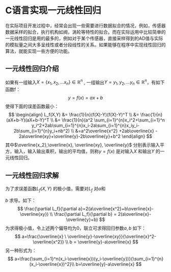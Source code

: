 # C语言实现一元线性回归

在实际项目开发过程中，经常会出现一些需要进行数据拟合的情况，例如，传感器数据采样的拟合，执行机构如阀，涡轮等特性的拟合。而在实际运用中比较简单的一元线性回归是用的最多的，例如对于某个传感器，直接采样得到的AD值与实际的模拟量之间大多呈线性或者分段线性的关系。如果能够在程序中实现线性回归的算法，就能实现一些方便的功能。

## 一元线性回归介绍

如果有一组输入$X=\{x_1,x_2,\dots x_n\} \in \mathbb R^n$ , 一组输出$Y={y_1, y_2, \dots y_n} \in \mathbb R^n$，有如下函数f：
$$
y=f(x)=a x+b
$$
使得下面的误差函数最小：
$$
\begin{align}
L_f(X,Y) &= \frac{1}{n}(f(X)-Y)(f(X)-Y)^T	\\
		 &= \frac{1}{n}(aX+b-Y)(aX+b-Y)^T		\\
		 &= \frac{1}{n}(a^2 \sum_{i=1}^{n}x_i^2+\sum_{i=1}^n y_i^2+2ab\sum_{i=1}^{n}x_i-2a\sum_{i=1}^{n}x_iy_i-2b\sum_{i=1}^{n}y_i+nb^2) \\
		 &=a^2\overline{x^2} +2ab\overline{x} - 2a\overline{xy}+\overline{y}-2b\overline{y}+b^2
\end{align}
$$
其中$\overline{x_2},\overline{x}, \overline{xy}, \overline{y}$ 分别表示输入平方，输入，输入输出乘积，输出的平均值，则称$y=f(x)$ 是对输入$X$ 和输出$Y$ 的一元线性回归。

## 一元线性回归求解

为了求误差函数$L_f(X,Y)$ 的极小值，需要对$L_f$ 对$a$和

$b$ 求导。如下：
$$
\frac{\partial L_f}{\partial a}=2(a\overline{x^2}+b\overline{x}-\overline{xy}) \\
\frac{\partial L_f}{\partial b} =  2(a\overline{x}-\overline{y}+b)
$$
为求得极小值，令上述两个偏导均为0，联立可求得回归参数$a, b$    如下：
$$
a=\frac{\overline{x} \ \overline{y}-\overline{xy}}{\overline{x}^2-\overline{x^2}} \\
b = \overline{y}-a\overline{x}
$$
另一种形式为：
$$
a=\frac{\sum_{i=1}^n(x_i-\overline{x})(y_i-\overline{y})}{\sum_{i=1}^{n}(x_i-\overline{x})^2}\\
b=\overline{y}-a\overline{x}
$$
